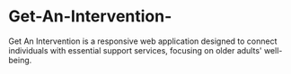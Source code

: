 # Get-An-Intervention-
Get An Intervention is a responsive web application designed to connect individuals with essential support services, focusing on older adults' well-being. 
